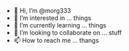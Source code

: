 - 👋 Hi, I’m @morg333
- 👀 I’m interested in ... things
- 🌱 I’m currently learning ... things
- 💞️ I’m looking to collaborate on ... stuff
- 📫 How to reach me ... thangs

<!---
morg333/morg333 is a ✨ special ✨ repository because its `README.md` (this file) appears on your GitHub profile.
You can click the Preview link to take a look at your changes.
--->
